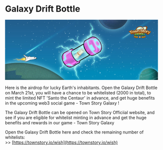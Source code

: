 # Galaxy Drift Bottle
![Banner](images/banner.jpg)

Here is the airdrop for lucky Earth's inhabitants. Open the Galaxy Drift Bottle on March 21st, you will have a chance to be whitelisted (2000 in total), to mint the limited NFT 'Santo the Centaur' in advance, and get huge benefits in the upcoming web3 social game - Town Story Galaxy !

The Galaxy Drift Bottle can be opened on Town Story Officiial website, and see if you are eligible for whitelist minting in advance and get the huge benefits and rewards in our game - Town Story Galaxy

Open the Galaxy Drift Bottle here and check the remaining number of whitelists:  
&gt;&gt; [https://townstory.io/wish](https://townstory.io/wish)